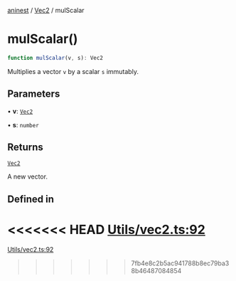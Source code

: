 [aninest](../../index.md) / [Vec2](../index.md) / mulScalar

# mulScalar()

```ts
function mulScalar(v, s): Vec2
```

Multiplies a vector `v` by a scalar `s` immutably.

## Parameters

• **v**: [`Vec2`](../type-aliases/Vec2.md)

• **s**: `number`

## Returns

[`Vec2`](../type-aliases/Vec2.md)

A new vector.

## Defined in

<<<<<<< HEAD
[Utils/vec2.ts:92](https://github.com/zphrs/aninest/tree//core/src/Utils/vec2.ts#L92)
=======
[Utils/vec2.ts:92](https://github.com/zphrs/aninest/blob/37209a6/src/Utils/vec2.ts#L92)
>>>>>>> 7fb4e8c2b5ac941788b8ec79ba38b46487084854

